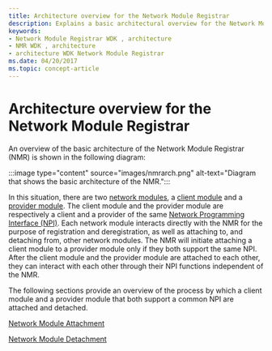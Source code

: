 ```yaml
---
title: Architecture overview for the Network Module Registrar
description: Explains a basic architectural overview for the Network Module Registrar
keywords:
- Network Module Registrar WDK , architecture
- NMR WDK , architecture
- architecture WDK Network Module Registrar
ms.date: 04/20/2017
ms.topic: concept-article
---
```


# Architecture overview for the Network Module Registrar

An overview of the basic architecture of the Network Module Registrar (NMR) is shown in the following diagram:

:::image type="content" source="images/nmrarch.png" alt-text="Diagram that shows the basic architecture of the NMR.":::

In this situation, there are two [network modules](network-module.md), a [client module](client-module.md) and a [provider module](provider-module.md). The client module and the provider module are respectively a client and a provider of the same [Network Programming Interface (NPI)](network-programming-interface.md). Each network module interacts directly with the NMR for the purpose of registration and deregistration, as well as attaching to, and detaching from, other network modules. The NMR will initiate attaching a client module to a provider module only if they both support the same NPI. After the client module and the provider module are attached to each other, they can interact with each other through their NPI functions independent of the NMR.

The following sections provide an overview of the process by which a client module and a provider module that both support a common NPI are attached and detached.

[Network Module Attachment](network-module-attachment.md)

[Network Module Detachment](network-module-detachment.md)

 

 





